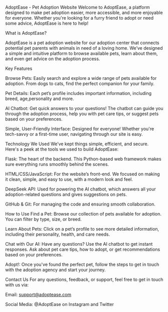 AdoptEase - Pet Adoption Website
Welcome to AdoptEase, a platform designed to make pet adoption easier, more accessible, and more enjoyable for everyone. Whether you're looking for a furry friend to adopt or need some advice, AdoptEase is here to help!

What is AdoptEase?

AdoptEase is a pet adoption website for our adoption center that connects potential pet parents with animals in need of a loving home. We’ve designed a simple and intuitive platform to browse available pets, learn about them, and even get advice on the adoption process.

Key Features

Browse Pets: Easily search and explore a wide range of pets available for adoption. From dogs to cats, find the perfect companion for your family.

Pet Details: Each pet’s profile includes important information, including breed, age,personality and more.

AI Chatbot: Get quick answers to your questions! The chatbot can guide you through the adoption process, help you with pet care tips, or suggest pets based on your preferences.

Simple, User-Friendly Interface: Designed for everyone! Whether you're tech-savvy or a first-time user, navigating through our site is easy.

Technology We Used
We’ve kept things simple, efficient, and secure. Here's a peek at the tools we used to build AdoptEase:

Flask: The heart of the backend. This Python-based web framework makes sure everything runs smoothly behind the scenes.

HTML/CSS/JavaScript: For the website’s front-end. We focused on making it clean, simple, and easy to use, with a modern look and feel.

DeepSeek API: Used for powering the AI chatbot, which answers all your adoption-related questions and gives suggestions on pets.

GitHub & Git: For managing the code and ensuring smooth collaboration.

How to Use
Find a Pet: Browse our collection of pets available for adoption. You can filter by type, size, or breed.

Learn About Pets: Click on a pet’s profile to see more detailed information, including their personality, health, and care needs.

Chat with Our AI: Have any questions? Use the AI chatbot to get instant responses. Ask about pet care tips, how to adopt, or get recommendations based on your preferences.

Adopt!: Once you've found the perfect pet, follow the steps to get in touch with the adoption agency and start your journey.


Contact Us
For any questions, feedback, or support, feel free to get in touch with us via:

Email: support@adoptease.com

Social Media: @AdoptEase on Instagram and Twitter
